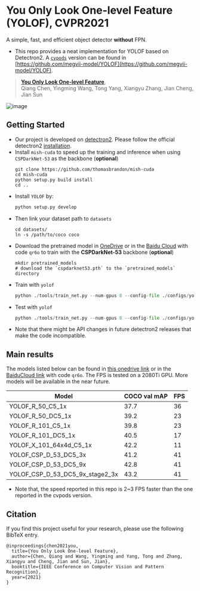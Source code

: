 # You Only Look One-level Feature (YOLOF), CVPR2021
A simple, fast, and efficient object detector **without** FPN.

- This repo provides a neat implementation for YOLOF based on Detectron2. A [`cvpods`](https://github.com/Megvii-BaseDetection/cvpods) version can be 
  found in [https://github.com/megvii-model/YOLOF](https://github.com/megvii-model/YOLOF).

> [**You Only Look One-level Feature**](https://arxiv.org/abs/2103.09460),            
> Qiang Chen, Yingming Wang, Tong Yang, Xiangyu Zhang, Jian Cheng, Jian Sun

![image](images/yolof.png)

## Getting Started

- Our project is developed on [detectron2](https://github.com/facebookresearch/detectron2). Please follow the official detectron2 [installation](https://github.com/facebookresearch/detectron2/blob/master/INSTALL.md). 
- Install `mish-cuda` to speed up the training and inference when using `CSPDarkNet-53` as the backbone (**optional**)
  ```shell
  git clone https://github.com/thomasbrandon/mish-cuda
  cd mish-cuda
  python setup.py build install
  cd ..
  ```
- Install `YOLOF` by:
  ```python
  python setup.py develop
  ```
- Then link your dataset path to `datasets`
  ```shell
  cd datasets/
  ln -s /path/to/coco coco
  ```
- Download the pretrained model in [OneDrive](https://1drv.ms/u/s!AgM0VtBH3kV9imGxZX3n_TMQGtbP?e=YMgpGJ) or in the [Baidu Cloud](https://pan.baidu.com/s/1BSOncRYq6HeCQ8q2hrWowA) with code `qr6o` to train with the **CSPDarkNet-53** backbone (**optional**)
  ```shell
  mkdir pretrained_models
  # download the `cspdarknet53.pth` to the `pretrained_models` directory
  ```
- Train with `yolof`
  ```python
  python ./tools/train_net.py --num-gpus 8 --config-file ./configs/yolof_R_50_C5_1x.yaml
  ```
- Test with `yolof`
  ```python
  python ./tools/train_net.py --num-gpus 8 --config-file ./configs/yolof_R_50_C5_1x.yaml --eval-only MODEL.WEIGHTS /path/to/checkpoint_file
  ```
- Note that there might be API changes in future detectron2 releases that 
make the code incompatible.
  
## Main results

The models listed below can be found in [this onedrive link](https://1drv.ms/u/s!AgM0VtBH3kV9imGxZX3n_TMQGtbP?e=YMgpGJ) or in the [BaiduCloud link](https://pan.baidu.com/s/1BSOncRYq6HeCQ8q2hrWowA) with code `qr6o`. 
The FPS is tested on a 2080Ti GPU.
More models will be available in the near future.

| Model                                     |  COCO val mAP |  FPS  |
|-------------------------------------------|---------------|-------|
| YOLOF_R_50_C5_1x                          |  37.7         |   36  |
| YOLOF_R_50_DC5_1x                         |  39.2         |   23  |
| YOLOF_R_101_C5_1x                         |  39.8         |   23  |
| YOLOF_R_101_DC5_1x                        |  40.5         |   17  |
| YOLOF_X_101_64x4d_C5_1x                   |  42.2         |   11  |
| YOLOF_CSP_D_53_DC5_3x                     |  41.2         |   41  |
| YOLOF_CSP_D_53_DC5_9x                     |  42.8         |   41  |
| YOLOF_CSP_D_53_DC5_9x_stage2_3x           |  43.2         |   41  |

- Note that, the speed reported in this repo is 2~3 FPS faster than the one 
  reported in the cvpods version.


## Citation

If you find this project useful for your research, please use the following BibTeX entry.

    @inproceedings{chen2021you,
      title={You Only Look One-level Feature},
      author={Chen, Qiang and Wang, Yingming and Yang, Tong and Zhang, Xiangyu and Cheng, Jian and Sun, Jian},
      booktitle={IEEE Conference on Computer Vision and Pattern Recognition},
      year={2021}
    }

